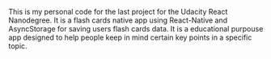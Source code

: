 This is my personal code for the last project for the Udacity React Nanodegree. It is a flash cards native app using React-Native and AsyncStorage for saving users flash cards data.
It is a educational purpouse app designed to help people keep in mind certain key points in a specific topic.